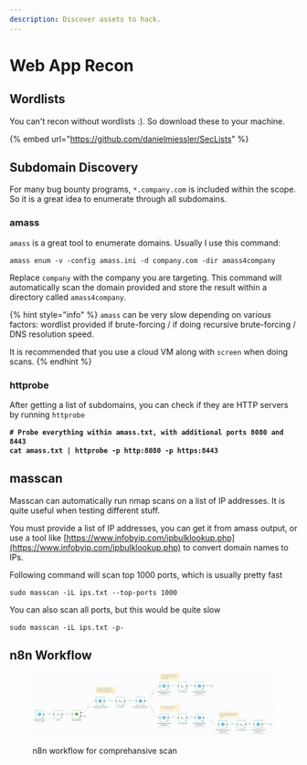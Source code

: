 ```yaml
---
description: Discover assets to hack.
---
```


# Web App Recon

## Wordlists

You can't recon without wordlists :). So download these to your machine.

{% embed url="https://github.com/danielmiessler/SecLists" %}

## Subdomain Discovery

For many bug bounty programs, `*.company.com` is included within the scope. So it is a great idea to enumerate through all subdomains.

### amass

`amass` is a great tool to enumerate domains. Usually I use this command:

```shell
amass enum -v -config amass.ini -d company.com -dir amass4company
```

Replace `company` with the company you are targeting. This command will automatically scan the domain provided and store the result within a directory called `amass4company`.

{% hint style="info" %}
`amass` can be very slow depending on various factors: wordlist provided if brute-forcing / if doing recursive brute-forcing / DNS resolution speed.

It is recommended that you use a cloud VM along with `screen` when doing scans.
{% endhint %}

### httprobe

After getting a list of subdomains, you can check if they are HTTP servers by running `httprobe`

<pre class="language-shell"><code class="lang-shell"><strong># Probe everything within amass.txt, with additional ports 8080 and 8443
</strong><strong>cat amass.txt | httprobe -p http:8080 -p https:8443
</strong></code></pre>

## masscan

Masscan can automatically run nmap scans on a list of IP addresses. It is quite useful when testing different stuff.

You must provide a list of IP addresses, you can get it from amass output, or use a tool like [https://www.infobyip.com/ipbulklookup.php](https://www.infobyip.com/ipbulklookup.php) to convert domain names to IPs.

Following command will scan top 1000 ports, which is usually pretty fast

```shell
sudo masscan -iL ips.txt --top-ports 1000
```

You can also scan all ports, but this would be quite slow

```shell
sudo masscan -iL ips.txt -p-
```

## n8n Workflow

<figure><img src="../.gitbook/assets/CleanShot 2023-01-10 at 16.55.27.png" alt=""><figcaption><p>n8n workflow for comprehansive scan</p></figcaption></figure>
